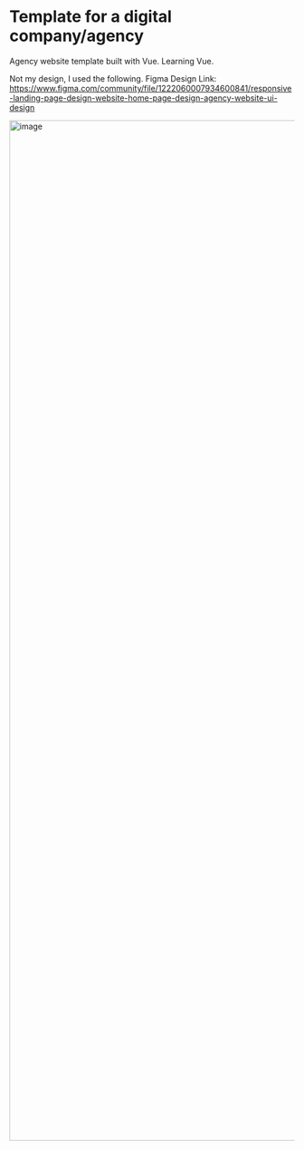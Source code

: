 # Template for a digital company/agency
Agency website template built with Vue. Learning Vue.

Not my design, I used the following.
Figma Design Link: https://www.figma.com/community/file/1222060007934600841/responsive-landing-page-design-website-home-page-design-agency-website-ui-design



<img width="1800" alt="image" src="https://github.com/user-attachments/assets/5d59c5b4-211f-4044-a56e-8ba6f1138546" />
